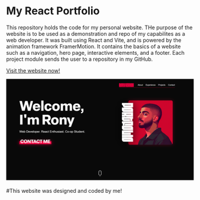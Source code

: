 <h1>My React Portfolio</h1>
This repository holds the code for my personal website. THe purpose of the website is to be used as a demonstration and repo of my capabilites as a web developer. It was built using React and Vite, and is powered by the animation framework FramerMotion. It contains the basics of a website such as a navigation, hero page, interactive elements, and a footer. Each project module sends the user to a repository in my GitHub.
<br />

<a href="ronyazrieh.com">Visit the website now!</a>

<img src="assets/projects/Portfolio.png">

<br />
<br />
#This website was designed and coded by me!
